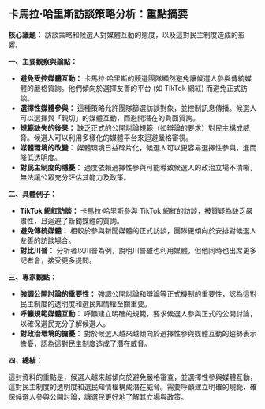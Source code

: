## 卡馬拉·哈里斯訪談策略分析：重點摘要

**核心議題：** 訪談策略和候選人對媒體互動的態度，以及這對民主制度造成的影響。

**一、主要觀察與論點：**

* **避免受控媒體互動：** 卡馬拉·哈里斯的競選團隊顯然避免讓候選人參與傳統媒體的嚴格質詢。他們傾向於選擇友善的平台 (如 TikTok 網紅) 而避免正式訪談。
* **選擇性媒體參與：** 這種策略允許團隊篩選訪談對象，並控制訊息傳播。候選人可以選擇與「親切」的媒體互動，而避開潛在的負面質詢。
* **規範缺失的後果：** 缺乏正式的公開討論規範（如辯論的要求）對民主構成威脅。候選人可以利用多樣化的媒體平台來迴避嚴格審視。
* **媒體環境的改變：** 媒體環境日益碎片化，候選人可以更容易選擇性參與，進而降低透明度。
* **對民主制度的隱憂：** 過度依賴選擇性參與可能導致候選人的政治立場不清晰，無法讓公眾充分評估其能力及政策。

**二、具體例子：**

* **TikTok 網紅訪談：** 卡馬拉·哈里斯參與 TikTok 網紅的訪談，被質疑為缺乏嚴肅性，且迴避了新聞媒體的質詢。
* **避免傳統媒體：** 相較於參與新聞媒體的正式訪談，團隊更傾向於安排對候選人友善的訪談場合。
* **對比川普：** 分析者以川普為例，說明川普雖也利用媒體，但他同時也出席更多記者會，接受更多提問。

**三、專家觀點：**

* **強調公開討論的重要性：** 強調公開討論和辯論等正式機制的重要性，認為這對民主制度的透明度和選民知情權至關重要。
* **呼籲規範媒體互動：** 呼籲建立明確的規範，要求候選人參與正式的公開討論，以確保選民充分了解候選人。
* **對政治環境的擔憂：** 對於候選人越來越傾向於選擇性參與媒體互動的趨勢表示擔憂，認為這對民主制度造成了潛在威脅。

**四、總結：**

這封資料的重點是，候選人越來越傾向於避免嚴格審查，並選擇性參與媒體互動，這對民主制度的透明度和選民知情權構成潛在威脅。需要呼籲建立明確的規範，確保候選人參與公開討論，讓選民更好地了解其立場與政策。